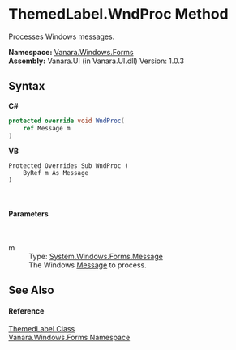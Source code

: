 # ThemedLabel.WndProc Method 
 

Processes Windows messages.

**Namespace:**&nbsp;<a href="c580cf52-4028-70db-28d0-f9b1abc03861">Vanara.Windows.Forms</a><br />**Assembly:**&nbsp;Vanara.UI (in Vanara.UI.dll) Version: 1.0.3

## Syntax

**C#**<br />
``` C#
protected override void WndProc(
	ref Message m
)
```

**VB**<br />
``` VB
Protected Overrides Sub WndProc ( 
	ByRef m As Message
)
```

<br />

#### Parameters
&nbsp;<dl><dt>m</dt><dd>Type: <a href="http://msdn2.microsoft.com/en-us/library/wka5e5ys" target="_blank">System.Windows.Forms.Message</a><br />The Windows <a href="http://msdn2.microsoft.com/en-us/library/wka5e5ys" target="_blank">Message</a> to process.</dd></dl>

## See Also


#### Reference
<a href="2f11ac94-7468-de7b-f389-065b2c480914">ThemedLabel Class</a><br /><a href="c580cf52-4028-70db-28d0-f9b1abc03861">Vanara.Windows.Forms Namespace</a><br />